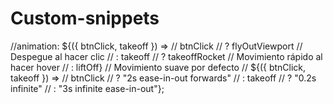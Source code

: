 # Custom-snippets
//animation: ${({ btnClick, takeoff }) =>
  //    btnClick
  //      ? flyOutViewport // Despegue al hacer clic
  //      : takeoff
  //      ? takeoffRocket // Movimiento rápido al hacer hover
  //      : liftOff} // Movimiento suave por defecto
  //  ${({ btnClick, takeoff }) =>
  //    btnClick
  //      ? "2s ease-in-out forwards"
  //      : takeoff
  //      ? "0.2s infinite"
  //      : "3s infinite ease-in-out"};